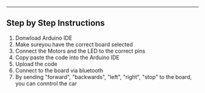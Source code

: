 ------------------------------
  Step by Step Instructions
------------------------------
1. Donwload Arduino IDE
2. Make sureyou have the correct board selected
3. Connect the Motors and the LED to the correct pins
4. Copy paste the code into the Arduino IDE
5. Upload the code
6. Connect to the board via bluetooth
7. By sending "forward", "backwards", "left", "right", "stop" to the board, you can conntrol the car
